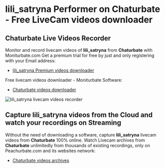 # lili_satryna Performer on Chaturbate - Free LiveCam videos downloader

## Chaturbate Live Videos Recorder

Monitor and record livecam videos of **lili_satryna** from **Chaturbate** with Moniturbate.com
Get a premium trial for free by just and only registering with your Email address:
* [lili_satryna Premium videos downloader](https://moniturbate.com/request-demo-licence-key.html)

Free livecam videos downloader - Moniturbate Software:
* [Chaturbate videos downloader](https://moniturbate.com/moniturbate-download-software.html)

![lili_satryna livecam videos recorder](https://peachurnet.com/templates/moniturbate-software.png)


## Capture lili_satryna videos from the Cloud and watch your recordings on Streaming

Without the need of downloading a software, capture **lili_satryna** livecam videos from **Chaturbate** 100% online.
Watch Livecam archives from **Chaturbate** unlimitedly from thousands of existing recordings, only on Peachurbate.com and its websites network:
* [Chaturbate videos archives](https://peachurnet.com/)